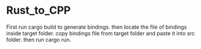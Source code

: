 # Rust_to_CPP
First run cargo build to generate bindings.
then locate the file of bindings inside target folder.
copy bindings file from target folder and paste it into src folder.
then run cargo run.
